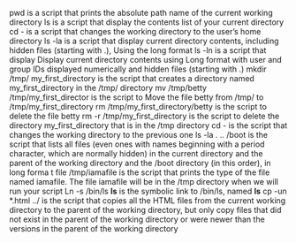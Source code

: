 pwd is  a script that prints the absolute path name of the current working directory
ls is a script that display the contents list of your current directory
cd - is a script that changes the working directory to the user’s home directory
ls -la is a script that display current directory contents, including hidden files (starting with .), Using the long format
ls -ln is a script that display Display current directory contents using Long format with user and group IDs displayed numerically and hidden files (starting with .) mkdir /tmp/ my_first_directory is the script that creates a directory named my_first_directory in the /tmp/ directory
mv /tmp/betty /tmp/my_first_director is the script to Move the file betty from /tmp/ to /tmp/my_first_directory
rm /tmp/my_first_directory/betty is the script to delete the file betty
rm -r /tmp/my_first_directory is the script to delete the directory my_first_directory that is in the /tmp directory
cd - is the script that changes the working directory to the previous one
ls -la . .. /boot is the script that lists all files (even ones with names beginning with a period character, which are normally hidden) in the current directory and the parent of the working directory and the /boot directory (in this order), in long forma
t
file /tmp/iamafile is the script that prints the type of the file named iamafile. The file iamafile will be in the /tmp directory when we will run your script
Ln -s /bin/ls __ls__ is the symbolic link to /bin/ls, named __ls__
cp -un *.html ../ is the script that copies all the HTML files from the current working directory to the parent of the working directory, but only copy files that did not exist in the parent of the working directory or were newer than the versions in the parent of the working directory
